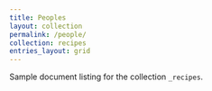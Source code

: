 ```yaml
---
title: Peoples
layout: collection
permalink: /people/
collection: recipes
entries_layout: grid
---
```


Sample document listing for the collection `_recipes`.
